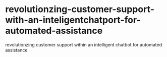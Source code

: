 # revolutionzing-customer-support-with-an-inteligentchatport-for-automated-assistance
revolutionzing customer support within an intelligent chatbot for automated assistance
